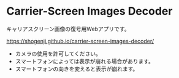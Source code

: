# Carrier-Screen Images Decoder

キャリアスクリーン画像の復号用Webアプリです。

https://shogenji.github.io/carrier-screen-images-decoder/

* カメラの使用を許可してください。
* スマートフォンによっては表示が崩れる場合があります。
* スマートフォンの向きを変えると表示が崩れます。
